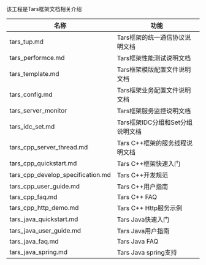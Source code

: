 该工程是Tars框架文档相关介绍

名称 |功能
------------------|----------------
tars_tup.md                 |Tars框架的统一通信协议说明文档
tars_performce.md           |Tars框架性能测试说明文档
tars_template.md            |Tars框架模版配置文件说明文档
tars_config.md              |Tars框架业务配置文件说明文档
tars_server_monitor         |Tars框架服务监控说明文档
tars_idc_set.md             |Tars框架IDC分组和Set分组说明文档
tars_cpp_server_thread.md   |Tars C++框架的服务线程说明文档
tars_cpp_quickstart.md      |Tars C++框架快速入门
tars_cpp_develop_specification.md      |Tars C++开发规范
tars_cpp_user_guide.md      |Tars C++用户指南
tars_cpp_faq.md             |Tars C++ FAQ
tars_cpp_http_demo.md       |Tars C++ Http服务示例
tars_java_quickstart.md     |Tars Java快速入门
tars_java_user_guide.md     |Tars Java用户指南
tars_java_faq.md            |Tars Java FAQ
tars_java_spring.md         |Tars Java spring支持

